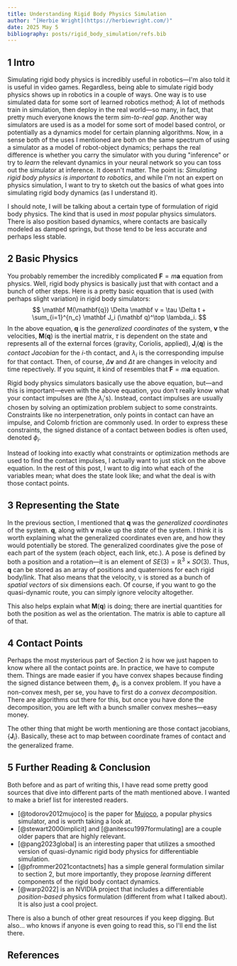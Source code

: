 ```yaml
---
title: Understanding Rigid Body Physics Simulation
author: "[Herbie Wright](https://herbiewright.com/)"
date: 2025 May 5
bibliography: posts/rigid_body_simulation/refs.bib
---
```


## 1 Intro

Simulating rigid body physics is incredibly useful in robotics—I'm also told it is useful in video games. Regardless, being able to simulate rigid body physics shows up in robotics in a couple of ways. One way is to use simulated data for some sort of learned robotics method; A lot of methods train in simulation, then deploy in the real world—so many, in fact, that pretty much everyone knows the term *sim-to-real gap*. Another way simulators are used is as a model for some sort of model based control, or potentially as a dynamics model for certain planning algorithms. Now, in a sense both of the uses I mentioned are both on the same spectrum of using a simulator as a model of robot-object dynamics; perhaps the real difference is whether you carry the simulator with you during "inference" or try to *learn* the relevant dynamics in your neural network so you can toss out the simulator at inference. It doesn't matter. The point is: *Simulating rigid body physics is important to robotics*, and while I'm not an expert on physics simulation, I want to try to sketch out the basics of what goes into simulating rigid body dynamics (as I understand it).

I should note, I will be talking about a certain type of formulation of rigid body physics. The kind that is used in *most* popular physics simulators. There is also position based dynamics, where contacts are basically modeled as damped springs, but those tend to be less accurate and perhaps less stable.

## 2 Basic Physics

You probably remember the incredibly complicated $\mathbf{F} = m\mathbf{a}$ equation from physics. Well, rigid body physics is basically just that with contact and a bunch of other steps. Here is a pretty basic equation that is used (with perhaps slight variation) in rigid body simulators:
$$ \mathbf M(\mathbf{q}) \Delta \mathbf v = \tau \Delta t + \sum_{i=1}^{n_c} \mathbf J_i (\mathbf q)^\top \lambda_i. $$
In the above equation, $\mathbf q$ is the *generalized coordinates* of the system, $\mathbf v$ the velocities, $\mathbf M(\mathbf q)$ is the inertial matrix, $\tau$ is dependent on the state and represents all of the external forces (gravity, Coriolis, applied), $\mathbf J_i(\mathbf q)$ is the *contact Jacobian* for the $i$-th contact, and $\lambda_i$ is the corresponding impulse for that contact. Then, of course, $\Delta \mathbf v$ and $\Delta t$ are changes in velocity and time repectively. If you squint, it kind of resembles that $\mathbf F=m\mathbf a$ equation. 

Rigid body physics simulators basically use the above equation, but—and this is important—even with the above equation, you don't really know what your contact impulses are (the $\lambda_i$'s). Instead, contact impulses are usually chosen by solving an optimization problem subject to some constraints. Constraints like no interpenetration, only points in contact can have an impulse, and Colomb friction are commonly used. In order to express these constraints, the signed distance of a contact between bodies is often used, denoted $\phi_i$.

Instead of looking into exactly what constraints or optimization methods are used to find the contact impulses, I actually want to just stick on the above equation. In the rest of this post, I want to dig into what each of the variables mean; what does the state look like; and what the deal is with those contact points.

## 3 Representing the State

In the previous section, I mentioned that $\mathbf q$ was the *generalized coordinates* of the system. $\mathbf q$, along with $\mathbf v$ make up the *state* of the system. I think it is worth explaining what the generalized coordinates even are, and how they would potentially be stored. The generalized coordinates give the pose of each part of the system (each object, each link, etc.). A pose is defined by both a position and a rotation—it is an element of $SE(3) = \mathbb R^3 \times SO(3)$. Thus, $\mathbf q$ can be stored as an array of positions and quaternions for each rigid body/link. That also means that the velocity, $\mathbb v$ is stored as a bunch of *spatial vectors* of six dimensions each. Of course, if you want to go the quasi-dynamic route, you can simply ignore velocity altogether.

This also helps explain what $\mathbf M(\mathbf q)$ is doing; there are inertial quantities for both the position as wel as the orientation. The matrix is able to capture all of that.

## 4 Contact Points

Perhaps the most mysterious part of Section 2 is how we just happen to know where all the contact points are. In practice, we have to compute them. Things are made easier if you have convex shapes because finding the signed distance between them, $\phi_i$, is a convex problem. If you have a non-convex mesh, per se, you have to first do a *convex decomposition*. There are algorithms out there for this, but once you have done the decomposition, you are left with a bunch smaller convex meshes—easy money.

The other thing that might be worth mentioning are those contact jacobians, $\{\mathbf J_i \}$. Basically, these act to map between coordinate frames of contact and the generalized frame.

## 5 Further Reading & Conclusion

Both before and as part of writing this, I have read some pretty good sources that dive into different parts of the math mentioned above. I wanted to make a brief list for interested readers.

- [@todorov2012mujoco] is the paper for [Mujoco](https://mujoco.org/), a popular physics simulator, and is worth taking a look at.
- [@stewart2000implicit] and [@anitescu1997formulating] are a couple older papers that are highly relevant.
- [@pang2023global] is an interesting paper that utilizes a smoothed version of quasi-dynamic rigid body physics for differentiable simulation.
- [@pfrommer2021contactnets] has a simple general formulation similar to section 2, but more importantly, they propose *learning* different components of the rigid body contact dynamics.
- [@warp2022] is an NVIDIA project that includes a differentiable *position-based* physics formulation (different from what I talked about). It is also just a cool project.

There is also a bunch of other great resources if you keep digging. But also... who knows if anyone is even going to read this, so I'll end the list there.

## References
